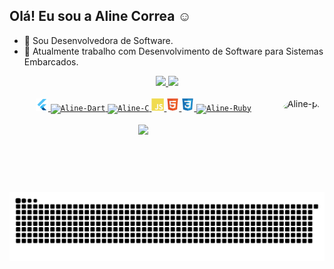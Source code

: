 ## Olá! Eu sou a Aline Correa ☺️

- 🔭 Sou Desenvolvedora de Software.
- 🌱 Atualmente trabalho com Desenvolvimento de Software para Sistemas Embarcados.

<div align="center">
  <a href="https://github.com/acorreac">
  <img height="180em" src="https://github-readme-stats.vercel.app/api?username=acorreac&show_icons=true&theme=bear&include_all_commits=true&count_private=true"/>
  <img height="180em" src="https://github-readme-stats.vercel.app/api/top-langs/?username=acorreac&layout=compact&langs_count=7&theme=bear"/>
</div>
  
  <div align="center" style="display: inline_block"><br>
  <code><img height="20" src="https://raw.githubusercontent.com/github/explore/80688e429a7d4ef2fca1e82350fe8e3517d3494d/topics/flutter/flutter.png"></code>
  <code><img alt="Aline-Dart" height="20" src="https://cdn.jsdelivr.net/gh/devicons/devicon/icons/dart/dart-original.svg" ></code>
  <code><img alt="Aline-C" height="20" src="https://cdn.jsdelivr.net/gh/devicons/devicon/icons/c/c-original.svg"></code>
  <code><img alt="Aline-Js" height="20" src="https://raw.githubusercontent.com/devicons/devicon/master/icons/javascript/javascript-plain.svg"></code>
  <code><img alt="Aline-HTML" height="20" src="https://raw.githubusercontent.com/devicons/devicon/master/icons/html5/html5-original.svg"></code>
  <code><img alt="Aline-CSS" height="20" src="https://raw.githubusercontent.com/devicons/devicon/master/icons/css3/css3-original.svg"></code>
  <code><img alt="Aline-Ruby" height="20" src="https://cdn.jsdelivr.net/gh/devicons/devicon/icons/ruby/ruby-original.svg"></code>
  <img align="right" alt="Aline-pic" height="150" style="border-radius:50px;" src="https://user-images.githubusercontent.com/57640979/138008686-cda3c4d1-aaa4-4ef8-91be-da026b73dbce.png">
</div>

<div align="center" style="display: inline_block"><br> 
  <a href="https://www.linkedin.com/in/alinecorrea/" target="_blank"><img src="https://img.shields.io/badge/-LinkedIn-%230077B5?style=for-the-badge&logo=linkedin&logoColor=white" target="_blank"></a>
  
![Snake animation](https://github.com/acorreac/acorreac/blob/output/github-contribution-grid-snake.svg)
  
</div>

